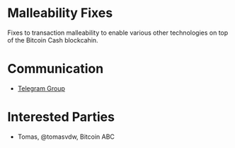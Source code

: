 # Malleability Fixes

Fixes to transaction malleability to enable various other technologies on top
of the Bitcoin Cash blockcahin.

# Communication

* [Telegram Group](https://t.me/joinchat/t.me/AAAAAEfO6gRwk4wfdU7Mzg)

# Interested Parties

- Tomas, @tomasvdw, Bitcoin ABC
